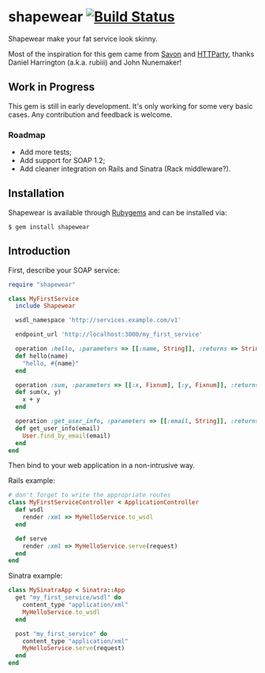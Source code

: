 # shapewear [![Build Status](https://secure.travis-ci.org/elementar/shapewear.png)](http://travis-ci.org/elementar/shapewear)

Shapewear make your fat service look skinny.

Most of the inspiration for this gem came from [Savon](http://savonrb.com/) and [HTTParty](http://httparty.rubyforge.org/), 
thanks Daniel Harrington (a.k.a. rubiii) and John Nunemaker!

## Work in Progress

This gem is still in early development. It's only working for some very basic cases. Any contribution and feedback is welcome.

### Roadmap

* Add more tests;
* Add support for SOAP 1.2;
* Add cleaner integration on Rails and Sinatra (Rack middleware?).

## Installation

Shapewear is available through [Rubygems](http://rubygems.org/gems/shapewear) and can be installed via:

```
$ gem install shapewear
```

Introduction
------------

First, describe your SOAP service:

``` ruby
require "shapewear"

class MyFirstService
  include Shapewear

  wsdl_namespace 'http://services.example.com/v1'

  endpoint_url 'http://localhost:3000/my_first_service'

  operation :hello, :parameters => [[:name, String]], :returns => String
  def hello(name)
    "hello, #{name}"
  end

  operation :sum, :parameters => [[:x, Fixnum], [:y, Fixnum]], :returns => Fixnum
  def sum(x, y)
    x + y
  end

  operation :get_user_info, :parameters => [[:email, String]], :returns => { :name => String, :birthday => DateTime }
  def get_user_info(email)
    User.find_by_email(email)
  end
end
```

Then bind to your web application in a non-intrusive way.

Rails example:

``` ruby
# don't forget to write the appropriate routes
class MyFirstServiceController < ApplicationController
  def wsdl
    render :xml => MyHelloService.to_wsdl
  end

  def serve
    render :xml => MyHelloService.serve(request)
  end
end
```

Sinatra example:

``` ruby
class MySinatraApp < Sinatra::App
  get "my_first_service/wsdl" do
    content_type "application/xml"
    MyHelloService.to_wsdl
  end

  post "my_first_service" do
    content_type "application/xml"
    MyHelloService.serve(request)
  end
end
```
